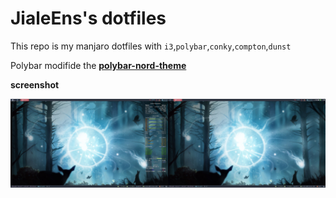 # JialeEns's dotfiles
This repo is my manjaro dotfiles with `i3`,`polybar`,`conky`,`compton`,`dunst`

Polybar modifide the [**polybar-nord-theme** ](https://github.com/Yucklys/polybar-nord-theme)

**screenshot**

![screenshot](screenshot.png)